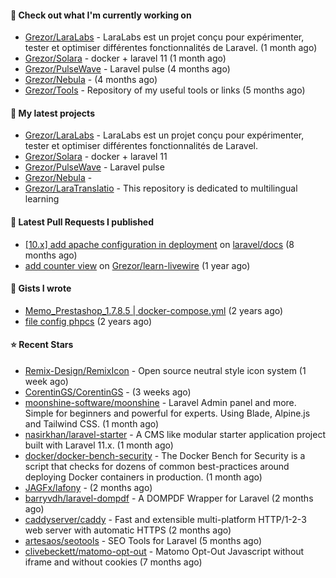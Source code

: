 #### 👷 Check out what I'm currently working on

- [Grezor/LaraLabs](https://github.com/Grezor/LaraLabs) - LaraLabs est un projet conçu pour expérimenter, tester et optimiser différentes fonctionnalités de Laravel. (1 month ago)
- [Grezor/Solara](https://github.com/Grezor/Solara) - docker &#43; laravel 11  (1 month ago)
- [Grezor/PulseWave](https://github.com/Grezor/PulseWave) - Laravel pulse (4 months ago)
- [Grezor/Nebula](https://github.com/Grezor/Nebula) -  (4 months ago)
- [Grezor/Tools](https://github.com/Grezor/Tools) - Repository of my useful tools or links (5 months ago)

#### 🌱 My latest projects

- [Grezor/LaraLabs](https://github.com/Grezor/LaraLabs) - LaraLabs est un projet conçu pour expérimenter, tester et optimiser différentes fonctionnalités de Laravel.
- [Grezor/Solara](https://github.com/Grezor/Solara) - docker &#43; laravel 11 
- [Grezor/PulseWave](https://github.com/Grezor/PulseWave) - Laravel pulse
- [Grezor/Nebula](https://github.com/Grezor/Nebula) - 
- [Grezor/LaraTranslatio](https://github.com/Grezor/LaraTranslatio) - This repository is dedicated to multilingual learning 

#### 🔨 Latest Pull Requests I published

- [[10.x] add apache configuration in deployment](https://github.com/laravel/docs/pull/9349) on [laravel/docs](https://github.com/laravel/docs) (8 months ago)
- [add counter view](https://github.com/Grezor/learn-livewire/pull/1) on [Grezor/learn-livewire](https://github.com/Grezor/learn-livewire) (1 year ago)

#### 📓 Gists I wrote

- [Memo_Prestashop_1.7.8.5 | docker-compose.yml](https://gist.github.com/eb78b378ed9f40780dc077b361ead337) (2 years ago)
- [file config phpcs](https://gist.github.com/27d8a6056d2e171aed20c26699439861) (2 years ago)

#### ⭐ Recent Stars

- [Remix-Design/RemixIcon](https://github.com/Remix-Design/RemixIcon) - Open source neutral style icon system (1 week ago)
- [CorentinGS/CorentinGS](https://github.com/CorentinGS/CorentinGS) -  (3 weeks ago)
- [moonshine-software/moonshine](https://github.com/moonshine-software/moonshine) - Laravel Admin panel and more. Simple for beginners and powerful for experts. Using Blade, Alpine.js and Tailwind CSS. (1 month ago)
- [nasirkhan/laravel-starter](https://github.com/nasirkhan/laravel-starter) - A CMS like modular starter application project built with Laravel 11.x. (1 month ago)
- [docker/docker-bench-security](https://github.com/docker/docker-bench-security) - The Docker Bench for Security is a script that checks for dozens of common best-practices around deploying Docker containers in production. (1 month ago)
- [JAGFx/lafony](https://github.com/JAGFx/lafony) -  (2 months ago)
- [barryvdh/laravel-dompdf](https://github.com/barryvdh/laravel-dompdf) - A DOMPDF Wrapper for Laravel (2 months ago)
- [caddyserver/caddy](https://github.com/caddyserver/caddy) - Fast and extensible multi-platform HTTP/1-2-3 web server with automatic HTTPS (2 months ago)
- [artesaos/seotools](https://github.com/artesaos/seotools) - SEO Tools for Laravel (5 months ago)
- [clivebeckett/matomo-opt-out](https://github.com/clivebeckett/matomo-opt-out) - Matomo Opt-Out Javascript without iframe and without cookies (7 months ago)
